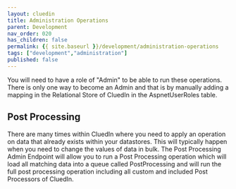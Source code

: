 ```yaml
---
layout: cluedin
title: Administration Operations
parent: Development
nav_order: 020
has_children: false
permalink: {{ site.baseurl }}/development/administration-operations
tags: ["development","administration"]
published: false
---
```


You will need to have a role of "Admin" to be able to run these operations. There is only one way to become an Admin and that is by manually adding a mapping in the Relational Store of CluedIn in the AspnetUserRoles table. 

## Post Processing

There are many times within CluedIn where you need to apply an operation on data that already exists within your datastores. This will typically happen when you need to change the values of data in bulk. The Post Processing Admin Endpoint will allow you to run a Post Processing operation which will load all matching data into a queue called PostProcessing and will run the full post processing operation including all custom and included Post Processors of CluedIn.